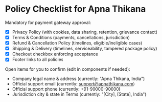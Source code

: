 # Policy Checklist for Apna Thikana

Mandatory for payment gateway approval:
- [x] Privacy Policy (with cookies, data sharing, retention, grievance contact)
- [x] Terms & Conditions (payments, cancellations, jurisdiction)
- [x] Refund & Cancellation Policy (timelines, eligible/ineligible cases)
- [x] Shipping & Delivery (timelines, serviceability, tampered package policy)
- [x] Checkout checkbox enforcing acceptance
- [x] Footer links to all policies

Open items for you to confirm (edit in components if needed):
- Company legal name & address (currently: "Apna Thikana, India")
- Official support email (currently: support@apnathikana.com)
- Official support phone (currently: +91-90000-90000)
- Jurisdiction city & state in Terms (currently: "[City], [State], India")
